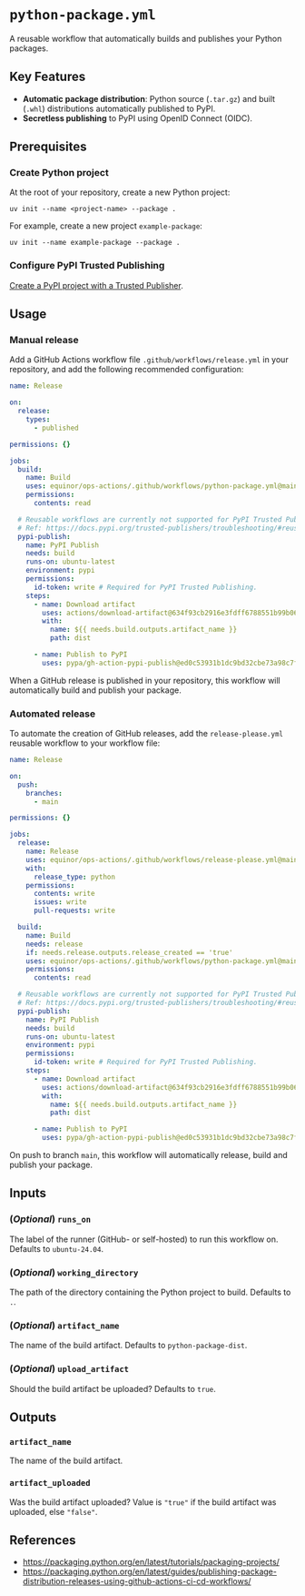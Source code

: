 # `python-package.yml`

A reusable workflow that automatically builds and publishes your Python packages.

## Key Features

- **Automatic package distribution**: Python source (`.tar.gz`) and built (`.whl`) distributions automatically published to PyPI.
- **Secretless publishing** to PyPI using OpenID Connect (OIDC).

## Prerequisites

### Create Python project

At the root of your repository, create a new Python project:

```console
uv init --name <project-name> --package .
```

For example, create a new project `example-package`:

```console
uv init --name example-package --package .
```

### Configure PyPI Trusted Publishing

[Create a PyPI project with a Trusted Publisher](https://docs.pypi.org/trusted-publishers/creating-a-project-through-oidc/#github-actions).

## Usage

### Manual release

Add a GitHub Actions workflow file `.github/workflows/release.yml` in your repository, and add the following recommended configuration:

```yaml
name: Release

on:
  release:
    types:
      - published

permissions: {}

jobs:
  build:
    name: Build
    uses: equinor/ops-actions/.github/workflows/python-package.yml@main
    permissions:
      contents: read

  # Reusable workflows are currently not supported for PyPI Trusted Publishing.
  # Ref: https://docs.pypi.org/trusted-publishers/troubleshooting/#reusable-workflows-on-github
  pypi-publish:
    name: PyPI Publish
    needs: build
    runs-on: ubuntu-latest
    environment: pypi
    permissions:
      id-token: write # Required for PyPI Trusted Publishing.
    steps:
      - name: Download artifact
        uses: actions/download-artifact@634f93cb2916e3fdff6788551b99b062d0335ce0
        with:
          name: ${{ needs.build.outputs.artifact_name }}
          path: dist

      - name: Publish to PyPI
        uses: pypa/gh-action-pypi-publish@ed0c53931b1dc9bd32cbe73a98c7f6766f8a527e
```

When a GitHub release is published in your repository, this workflow will automatically build and publish your package.

### Automated release

To automate the creation of GitHub releases, add the `release-please.yml` reusable workflow to your workflow file:

```yaml
name: Release

on:
  push:
    branches:
      - main

permissions: {}

jobs:
  release:
    name: Release
    uses: equinor/ops-actions/.github/workflows/release-please.yml@main
    with:
      release_type: python
    permissions:
      contents: write
      issues: write
      pull-requests: write

  build:
    name: Build
    needs: release
    if: needs.release.outputs.release_created == 'true'
    uses: equinor/ops-actions/.github/workflows/python-package.yml@main
    permissions:
      contents: read

  # Reusable workflows are currently not supported for PyPI Trusted Publishing.
  # Ref: https://docs.pypi.org/trusted-publishers/troubleshooting/#reusable-workflows-on-github
  pypi-publish:
    name: PyPI Publish
    needs: build
    runs-on: ubuntu-latest
    environment: pypi
    permissions:
      id-token: write # Required for PyPI Trusted Publishing.
    steps:
      - name: Download artifact
        uses: actions/download-artifact@634f93cb2916e3fdff6788551b99b062d0335ce0
        with:
          name: ${{ needs.build.outputs.artifact_name }}
          path: dist

      - name: Publish to PyPI
        uses: pypa/gh-action-pypi-publish@ed0c53931b1dc9bd32cbe73a98c7f6766f8a527e
```

On push to branch `main`, this workflow will automatically release, build and publish your package.

## Inputs

### (*Optional*) `runs_on`

The label of the runner (GitHub- or self-hosted) to run this workflow on. Defaults to `ubuntu-24.04`.

### (*Optional*) `working_directory`

The path of the directory containing the Python project to build. Defaults to `.`.

### (*Optional*) `artifact_name`

The name of the build artifact. Defaults to `python-package-dist`.

### (*Optional*) `upload_artifact`

Should the build artifact be uploaded? Defaults to `true`.

## Outputs

### `artifact_name`

The name of the build artifact.

### `artifact_uploaded`

Was the build artifact uploaded? Value is `"true"` if the build artifact was uploaded, else `"false"`.

## References

- <https://packaging.python.org/en/latest/tutorials/packaging-projects/>
- <https://packaging.python.org/en/latest/guides/publishing-package-distribution-releases-using-github-actions-ci-cd-workflows/>
